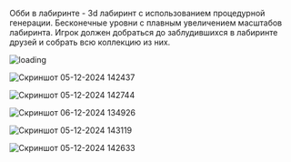 Обби в лабиринте - 3d лабиринт с использованием процедурной генерации. Бесконечные уровни с плавным увеличением масштабов лабиринта.
Игрок должен добраться до заблудившихся в лабиринте друзей и собрать всю коллекцию из них.

![loading](https://github.com/user-attachments/assets/a430d2c6-89a0-4ae7-bc44-2f8832fd58a1)

![Скриншот 05-12-2024 142437](https://github.com/user-attachments/assets/199a2e74-38dd-4fa4-834f-11a1d5f36a4e)

![Скриншот 05-12-2024 142744](https://github.com/user-attachments/assets/a0724926-1318-4a75-a7ad-813a0b1e1430)

![Скриншот 06-12-2024 134926](https://github.com/user-attachments/assets/0a07e338-8b7d-4424-ad95-00b50aa22797)

![Скриншот 05-12-2024 143119](https://github.com/user-attachments/assets/44248174-1c94-4624-901a-5e30cc272c99)

![Скриншот 05-12-2024 142633](https://github.com/user-attachments/assets/3c532f85-bb79-41f6-b6d5-e63355d5cb2f)
